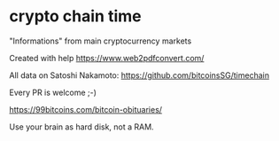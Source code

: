 # crypto chain time
"Informations" from main cryptocurrency markets 

Created with help https://www.web2pdfconvert.com/

All data on Satoshi Nakamoto: https://github.com/bitcoinsSG/timechain

Every PR is welcome ;-)


https://99bitcoins.com/bitcoin-obituaries/

Use your brain as hard disk, not a RAM.
